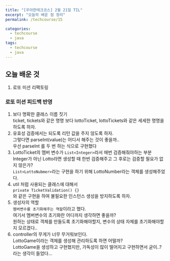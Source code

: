 ```yaml
---
title: "[우아한테크코스] 2월 21일 TIL"
excerpt: "오늘의 배운 점 정리"
permalink: /techcourse/15

categories:
  - techcourse
  - java
tags:
  - techcourse
  - java
---
```


## 오늘 배운 것  
1. 로또 미션 리팩토링  

### 로또 미션 피드백 반영  
1. 보다 명확한 클래스 이름 짓기   
ticket, tickets와 같은 명명 보다 lottoTicket, lottoTickets와 같은 세세한 명명을 하도록 하자.  
2. 유효성 검증에서는 되도록 리턴 값을 주지 않도록 하자.  
그렇다면 parseInt(value)는 어디서 해주는 것이 좋을까..  
우선 parseInt 를 두 번 하는 식으로 구현했다  
3. LottoTicket의 멤버 변수가 `List<Integer>`라서 매번 검증해줘야하는 부분  
Integer가 아닌 Lotto라면 생성할 때 한번 검증해주고 그 후로는 검증할 필요가 없지 않은가?  
`List<LottoNubmer>`라는 구현을 하기 위해 LottoNumber라는 객체를 생성해주었다.  
4. util 처럼 사용되는 클래스에 대해서  
`private TicketValidation() {}`  
와 같은 구현을 하여 불필요한 인스턴스 생성을 방지하도록 하자.  
5. 생성자의 역할  
`멤버변수를 초기화해주는 역할`이라고 했다.  
여기서 멤버변수의 초기화란 어디까지 생각하면 좋을까?  
원하는 상태로 객체를 만들도록 초기화해야할지, 변수의 상태 자체를 초기화해야할지 모르겠다..  
6. controller의 무게가 너무 무거워보인다.  
LottoGame이라는 객체를 생성해 관리하도록 하면 어떨까?  
LottoGame을 생성하고 구현했지만, 가독성이 많이 떨어지고 구현하면서 굳이..? 라는 생각이 들었다...   